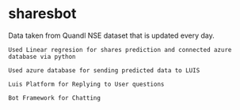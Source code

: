 # sharesbot
Data taken from Quandl NSE dataset that is updated every day.

    Used Linear regresion for shares prediction and connected azure database via python
    
    Used azure database for sending predicted data to LUIS
    
    Luis Platform for Replying to User questions
    
    Bot Framework for Chatting
